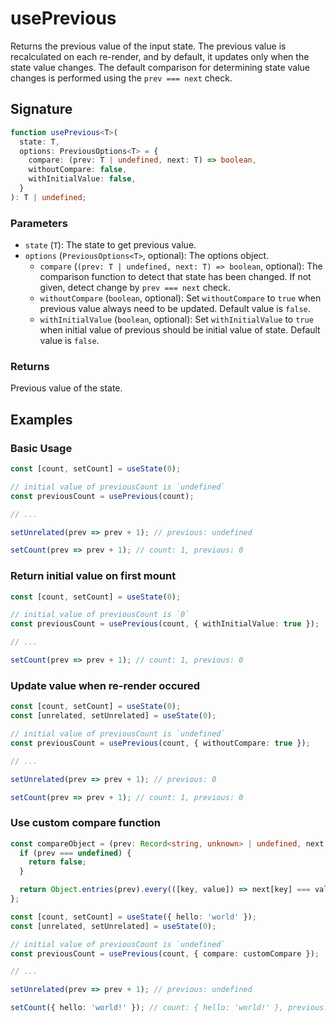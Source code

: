 # usePrevious

Returns the previous value of the input state. The previous value is recalculated on each re-render, and by default, it updates only when the state value changes. The default comparison for determining state value changes is performed using the `prev === next` check.

## Signature

```typescript
function usePrevious<T>(
  state: T,
  options: PreviousOptions<T> = {
    compare: (prev: T | undefined, next: T) => boolean,
    withoutCompare: false,
    withInitialValue: false,
  }
): T | undefined;
```

### Parameters

- `state` (`T`): The state to get previous value.
- `options` (`PreviousOptions<T>`, optional): The options object.
  - `compare` (`(prev: T | undefined, next: T) => boolean`, optional): The comparison function to detect that state has been changed. If not given, detect change by `prev === next` check.
  - `withoutCompare` (`boolean`, optional): Set `withoutCompare` to `true` when previous value always need to be updated. Default value is `false`.
  - `withInitialValue` (`boolean`, optional): Set `withInitialValue` to `true` when initial value of previous should be initial value of state. Default value is `false`.

### Returns

Previous value of the state.

## Examples

### Basic Usage

```typescript
const [count, setCount] = useState(0);

// initial value of previousCount is `undefined`
const previousCount = usePrevious(count);

// ...

setUnrelated(prev => prev + 1); // previous: undefined

setCount(prev => prev + 1); // count: 1, previous: 0
```

### Return initial value on first mount

```typescript
const [count, setCount] = useState(0);

// initial value of previousCount is `0`
const previousCount = usePrevious(count, { withInitialValue: true });

// ...

setCount(prev => prev + 1); // count: 1, previous: 0
```

### Update value when re-render occured

```typescript
const [count, setCount] = useState(0);
const [unrelated, setUnrelated] = useState(0);

// initial value of previousCount is `undefined`
const previousCount = usePrevious(count, { withoutCompare: true });

// ...

setUnrelated(prev => prev + 1); // previous: 0

setCount(prev => prev + 1); // count: 1, previous: 0
```

### Use custom compare function

```typescript
const compareObject = (prev: Record<string, unknown> | undefined, next: Record<string, unknown>) => {
  if (prev === undefined) {
    return false;
  }

  return Object.entries(prev).every(([key, value]) => next[key] === value);
};

const [count, setCount] = useState({ hello: 'world' });
const [unrelated, setUnrelated] = useState(0);

// initial value of previousCount is `undefined`
const previousCount = usePrevious(count, { compare: customCompare });

// ...

setUnrelated(prev => prev + 1); // previous: undefined

setCount({ hello: 'world!' }); // count: { hello: 'world!' }, previous: { hello: 'world' }
```
